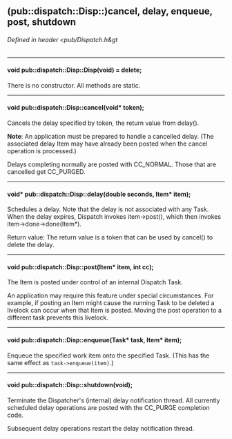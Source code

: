 <!-- -------------------------------------------------------------------------
//
//       Copyright (c) 2023 Frank Eskesen.
//
//       This file is free content, distributed under the MIT license.
//       (See accompanying file LICENSE.MIT or the original contained
//       within https://opensource.org/licenses/MIT)
//
//----------------------------------------------------------------------------
//
// Title-
//       ~/src/doc/cpp/pub_disp-disp.md
//
// Purpose-
//       Dispatch.h reference manual: Disp
//
// Last change date-
//       2023/06/21
//
-------------------------------------------------------------------------- -->
## (pub::dispatch::Disp::)cancel, delay, enqueue, post, shutdown

###### Defined in header &lt;pub/Dispatch.h&gt

<!-- ===================================================================== -->
---
#### void pub::dispatch::Disp::Disp(void) = delete;

There is no constructor. All methods are static.

---
#### void pub::dispatch::Disp::cancel(void* token);

Cancels the delay specified by token, the return value from delay().

__Note__: An application must be prepared to handle a cancelled delay.
(The associated delay Item may have already been posted when the cancel
operation is processed.)

Delays completing normally are posted with CC_NORMAL. Those that are
cancelled get CC_PURGED.

---
#### void* pub::dispatch::Disp::delay(double seconds, Item* item);

Schedules a delay. Note that the delay is not associated with any Task.
When the delay expires, Dispatch invokes item->post(), which then invokes
item->done->done(Item*).

Return value: The return value is a token that can be used by cancel()
to delete the delay.

---
#### void pub::dispatch::Disp::post(Item* item, int cc);

The Item is posted under control of an internal Dispatch Task.

An application may require this feature under special circumstances.
For example, if posting an Item might cause the running Task to be deleted
a livelock can occur when that Item is posted.
Moving the post operation to a different task prevents this livelock.

---
#### void pub::dispatch::Disp::enqueue(Task* task, Item* item);

Enqueue the specified work item onto the specified Task.
(This has the same effect as `task->enqueue(item)`.)

---
#### void pub::dispatch::Disp::shutdown(void);

Terminate the Dispatcher's (internal) delay notification thread.
All currently scheduled delay operations are posted with the CC_PURGE
completion code.

Subsequent delay operations restart the delay notification thread.
